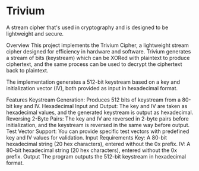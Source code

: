 # Trivium
 A stream cipher that's used in cryptography and is designed to be lightweight and secure.

Overview
This project implements the Trivium Cipher, a lightweight stream cipher designed for efficiency in hardware and software. Trivium generates a stream of bits (keystream) which can be XORed with plaintext to produce ciphertext, and the same process can be used to decrypt the ciphertext back to plaintext.

The implementation generates a 512-bit keystream based on a key and initialization vector (IV), both provided as input in hexadecimal format.

Features
Keystream Generation: Produces 512 bits of keystream from a 80-bit key and IV.
Hexadecimal Input and Output: The key and IV are taken as hexadecimal values, and the generated keystream is output as hexadecimal.
Reversing 2-Byte Pairs: The key and IV are reversed in 2-byte pairs before initialization, and the keystream is reversed in the same way before output.
Test Vector Support: You can provide specific test vectors with predefined key and IV values for validation.
Input Requirements
Key: A 80-bit hexadecimal string (20 hex characters), entered without the 0x prefix.
IV: A 80-bit hexadecimal string (20 hex characters), entered without the 0x prefix.
Output
The program outputs the 512-bit keystream in hexadecimal format.
